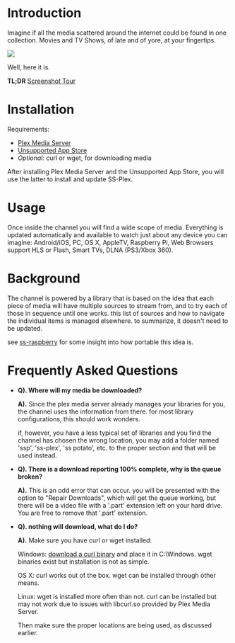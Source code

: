# Introduction

Imagine if all the media scattered around the internet could be found in one collection. Movies and TV Shows, of late and of yore, at your fingertips.

![](http://i.imgur.com/QfNCYCP.png)

Well, here it is.

**TL;DR** [Screenshot Tour](http://imgur.com/a/ULaY9)

# Installation

Requirements:

- [Plex Media Server](http://plexapp.com/getplex/)
- [Unsupported App Store](http://forums.plexapp.com/index.php/topic/25523-unsupported-appstore/)
- *Optional:* curl or wget, for downloading media

After installing Plex Media Server and the Unsupported App Store, you will use the latter to install and update SS-Plex.

# Usage

Once inside the channel you will find a wide scope of media. Everything is updated automatically and available to watch just about any device you can imagine: Android/iOS, PC, OS X, AppleTV, Raspberry Pi, Web Browsers support HLS or Flash, Smart TVs, DLNA (PS3/Xbox 360).

# Background

The channel is powered by a library that is based on the idea that each piece of media will have multiple sources to stream from, and to try each of those in sequence until one works. this list of sources and how to navigate the individual items is managed elsewhere. to summarize, it doesn't need to be updated.

see [ss-raspberry](http://github.com/mikew/ss-raspberry) for some insight into how portable this idea is.

# Frequently Asked Questions

- **Q). Where will my media be downloaded?**

  **A).** Since the plex media server already manages your libraries for you, the channel uses the information from there. for most library configurations, this should work wonders.

  if, however, you have a less typical set of libraries and you find the channel has chosen the wrong location, you may add a folder named 'ssp', 'ss-plex', 'ss potato', etc. to the proper section and that will be used instead.

- **Q). There is a download reporting 100% complete, why is the queue broken?**

  **A).** This is an odd error that can occur. you will be presented with the option to "Repair Downloads", which will get the queue working, but there will be a video file with a '.part' extension left on your hard drive. You are free to remove that '.part' extension.

- **Q). nothing will download, what do I do?**

  **A).** Make sure you have curl or wget installed:

  Windows: [download a curl binary](http://curl.haxx.se/dlwiz/?type=bin) and place it in C:\Windows. wget binaries exist but installation is not as simple.
  
  OS X: curl works out of the box. wget can be installed through other means.
  
  Linux: wget is installed more often than not. curl can be installed but may not work due to issues with libcurl.so provided by Plex Media Server.

  Then make sure the proper locations are being used, as discussed earlier.
